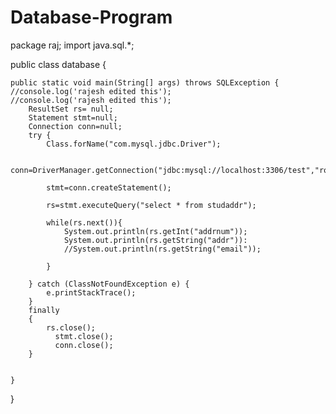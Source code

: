 # Database-Program

package raj;
import  java.sql.*;

public class database {
	
	public static void main(String[] args) throws SQLException {
	//console.log('rajesh edited this');
	//console.log('rajesh edited this');
		ResultSet rs= null;
		Statement stmt=null;
		Connection conn=null;
		try {
			Class.forName("com.mysql.jdbc.Driver");
		
			conn=DriverManager.getConnection("jdbc:mysql://localhost:3306/test","root","test");
			
			stmt=conn.createStatement();
			
			rs=stmt.executeQuery("select * from studaddr");
			
			while(rs.next()){
				System.out.println(rs.getInt("addrnum"));
				System.out.println(rs.getString("addr")):
				//System.out.println(rs.getString("email"));
				 
			}
			
		} catch (ClassNotFoundException e) {
			e.printStackTrace();
		}
		finally
		{
			rs.close();
		      stmt.close();
		      conn.close();
		}
		

	}

}


